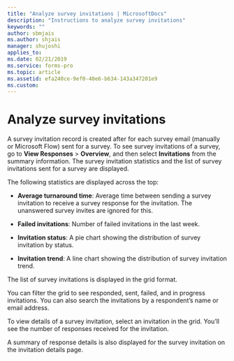 ```yaml
---
title: "Analyze survey invitations | MicrosoftDocs"
description: "Instructions to analyze survey invitations"
keywords: ""
author: sbmjais
ms.author: shjais
manager: shujoshi
applies_to: 
ms.date: 02/21/2019
ms.service: forms-pro
ms.topic: article
ms.assetid: efa240ce-9ef0-40e6-b634-143a347201e9
ms.custom: 
---
```

# Analyze survey invitations

A survey invitation record is created after for each survey email (manually or Microsoft Flow) sent for a survey. To see survey invitations of a survey, go to **View Responses** &gt; **Overview**, and then select **Invitations** from the summary information. The survey invitation statistics and the list of survey invitations sent for a survey are displayed.

The following statistics are displayed across the top:

- **Average turnaround time**: Average time between sending a survey invitation to receive a survey response for the invitation. The unanswered survey invites are ignored for this.

- **Failed invitations**: Number of failed invitations in the last week.

- **Invitation status**: A pie chart showing the distribution of survey invitation by status.

- **Invitation trend**: A line chart showing the distribution of survey invitation trend.

The list of survey invitations is displayed in the grid format.

You can filter the grid to see responded, sent, failed, and in progress invitations. You can also search the invitations by a respondent’s name or email address.

To view details of a survey invitation, select an invitation in the grid. You’ll see the number of responses received for the invitation.

A summary of response details is also displayed for the survey invitation on the invitation details page.

